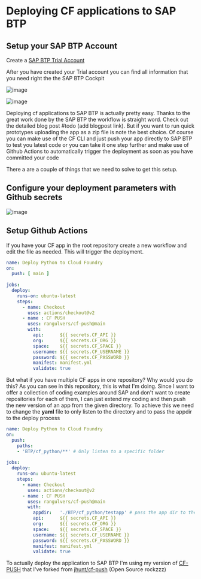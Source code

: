 # Deploying CF applications to SAP BTP

## Setup your SAP BTP Account

Create a [SAP BTP Trial Account](https://www.sap.com/products/business-technology-platform/trial.html)

After you have created your Trial account you can find all information that you need right the the SAP BTP Cockpit

![image](https://user-images.githubusercontent.com/5235430/144427955-4675339c-73d6-447e-b42b-38e8dd3fcde2.png)

![image](https://user-images.githubusercontent.com/5235430/144426915-f245f16c-5239-481d-afa1-47ce1f669847.png)


Deploying cf applications to SAP BTP is actually pretty easy. Thanks to the great work done by the SAP BTP the workflow is straight word. Check out the detailed blog post #todo (add blogpost link).
But if you want to run quick prototypes uploading the app as a zip file is note the best choice. Of course you can make use of the CF CLI and just push your app directly to SAP BTP to test you latest code or you can take it one step further and make use of Github Actions to automatically trigger the deployment as soon as you have committed your code

There a are a couple of things that we need to solve to get this setup. 

## Configure your deployment parameters with Github secrets

![image](https://user-images.githubusercontent.com/5235430/144423398-ae1eed78-9083-4f30-8d89-8b4510fd81ad.png)


## Setup Github Actions

If you have your CF app in the root repository create a new workflow and edit the file as needed. This will trigger the deployment.

````yml
name: Deploy Python to Cloud Foundry
on:
  push: [ main ]
    
jobs:
  deploy:
    runs-on: ubuntu-latest
    steps:
      - name: Checkout
        uses: actions/checkout@v2
      - name : CF PUSH
        uses: rangulvers/cf-push@main
        with:
          api:      ${{ secrets.CF_API }}
          org:      ${{ secrets.CF_ORG }}
          space:    ${{ secrets.CF_SPACE }}
          username: ${{ secrets.CF_USERNAME }}
          password: ${{ secrets.CF_PASSWORD }}
          manifest: manifest.yml
          validate: true
````

But what if you have multiple CF apps in one repository? Why would you do this? As you can see in this repository, this is what I'm doing. Since I want to offer a collection of coding examples around SAP and don't want to create repositories for each of them, I can just extend my coding and then push the new version of an app from the given directory. To achieve this we need to change the **yaml** file to only listen to the directory and to pass the appdir to the deploy process

````yml
name: Deploy Python to Cloud Foundry
on:
  push:
    paths:
    - 'BTP/cf_python/**' # Only listen to a specific folder
    
jobs:
  deploy:
    runs-on: ubuntu-latest
    steps:
      - name: Checkout
        uses: actions/checkout@v2
      - name : CF PUSH
        uses: rangulvers/cf-push@main
        with:
          appdir:   './BTP/cf_python/testapp' # pass the app dir to the deploy process
          api:      ${{ secrets.CF_API }}
          org:      ${{ secrets.CF_ORG }}
          space:    ${{ secrets.CF_SPACE }}
          username: ${{ secrets.CF_USERNAME }}
          password: ${{ secrets.CF_PASSWORD }}
          manifest: manifest.yml
          validate: true

````

To actually deploy the application to SAP BTP I'm using my version of [CF-PUSH](https://github.com/rangulvers/cf-push) that I've forked from [jhunt/cf-push](https://github.com/jhunt/cf-push) (Open Source rockzzz)